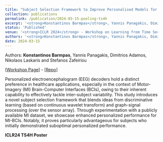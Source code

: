 ```yaml
---
title: "Subject Selection Framework to Improve Personalised Models for Motor-Imagery BCIs via Wavelets and Graph Diffusion"
collection: publications
permalink: /publication/2024-03-15-pooling-ts4h
excerpt: '<strong>Konstantinos Barmpas</strong>, Yannis Panagakis, Dimitrios Adamos, Nikolaos Laskaris and Stefanos Zafeiriou - [[Paper](https://openreview.net/pdf?id=BQjdAAA7Ob)] [[Poster](https://www.barmpas.com/publication/2024-03-15-pooling-ts4h)] '
status: 'Published'
venue: '<strong>ICLR 2024</strong> - Workshop on Learning from Time Series For Health (TS4H)' 
authors: '<strong>Konstantinos Barmpas</strong>, Yannis Panagakis, Dimitrios Adamos, Nikolaos Laskaris and Stefanos Zafeiriou'
date: 2024-03-15
---
```


Authors: <strong>Konstantinos Barmpas</strong>, Yannis Panagakis, Dimitrios Adamos, Nikolaos Laskaris and Stefanos Zafeiriou

[[Workshop Page](https://timeseriesforhealth.github.io)] - [[Repo](https://github.com/KonstantinosBarmpas/Dynamic-BCI-Models)]

Personalized electroencephalogram (EEG) decoders hold a distinct preference in healthcare applications, especially in the context of Motor-Imagery (MI) Brain-Computer Interfaces (BCIs), owing to their inherent capability to effectively tackle inter-subject variability. This study introduces a novel subject selection framework that blends ideas from discriminative learning (based on continuous wavelet transform) and graph-signal processing (over the sensor array). Through experimentation with a publicly available MI dataset, we showcase enhanced personalized performance for MI-BCIs. Notably, it proves particularly advantageous for subjects who initially demonstrated suboptimal personalized performance.

**ICLR24 TS4H Poster**


